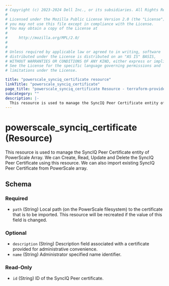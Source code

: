 ```yaml
---
# Copyright (c) 2023-2024 Dell Inc., or its subsidiaries. All Rights Reserved.
#
# Licensed under the Mozilla Public License Version 2.0 (the "License");
# you may not use this file except in compliance with the License.
# You may obtain a copy of the License at
#
#     http://mozilla.org/MPL/2.0/
#
#
# Unless required by applicable law or agreed to in writing, software
# distributed under the License is distributed on an "AS IS" BASIS,
# WITHOUT WARRANTIES OR CONDITIONS OF ANY KIND, either express or implied.
# See the License for the specific language governing permissions and
# limitations under the License.

title: "powerscale_synciq_certificate resource"
linkTitle: "powerscale_synciq_certificate"
page_title: "powerscale_synciq_certificate Resource - terraform-provider-powerscale"
subcategory: ""
description: |-
  This resource is used to manage the SyncIQ Peer Certificate entity of PowerScale Array. We can Create, Read, Update and Delete the SyncIQ Peer Certificate using this resource. We can also import existing SyncIQ Peer Certificate from PowerScale array.
---
```


# powerscale_synciq_certificate (Resource)

This resource is used to manage the SyncIQ Peer Certificate entity of PowerScale Array. We can Create, Read, Update and Delete the SyncIQ Peer Certificate using this resource. We can also import existing SyncIQ Peer Certificate from PowerScale array.




<!-- schema generated by tfplugindocs -->
## Schema

### Required

- `path` (String) Local path (on the PowerScale filesystem) to the certificate that is to be imported. This resource will be recreated if the value of this field is changed.

### Optional

- `description` (String) Description field associated with a certificate provided for administrative convenience.
- `name` (String) Administrator specified name identifier.

### Read-Only

- `id` (String) ID of the SyncIQ Peer certificate.

